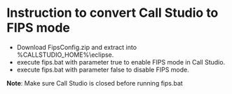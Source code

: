 # Instruction to convert Call Studio to FIPS mode

* Download FipsConfig.zip and extract into %CALLSTUDIO_HOME%\eclipse.
* execute fips.bat with parameter true to enable FIPS mode in Call Studio.
* execute fips.bat with parameter false to disable FIPS mode.

**Note**: Make sure Call Studio is closed before running fips.bat 
